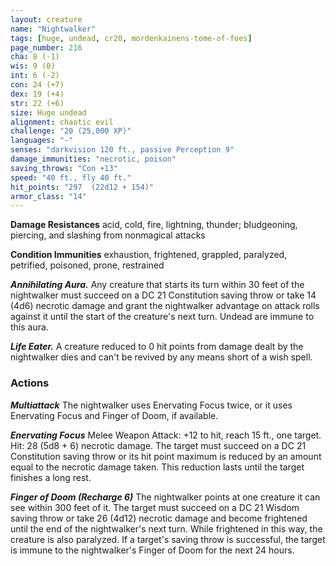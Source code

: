 ```yaml
---
layout: creature
name: "Nightwalker"
tags: [huge, undead, cr20, mordenkainens-tome-of-foes]
page_number: 216
cha: 8 (-1)
wis: 9 (0)
int: 6 (-2)
con: 24 (+7)
dex: 19 (+4)
str: 22 (+6)
size: Huge undead
alignment: chaotic evil
challenge: "20 (25,000 XP)"
languages: "-"
senses: "darkvision 120 ft., passive Perception 9"
damage_immunities: "necrotic, poison"
saving_throws: "Con +13"
speed: "40 ft., fly 40 ft."
hit_points: "297  (22d12 + 154)"
armor_class: "14"
---
```


**Damage Resistances** acid, cold, fire, lightning, thunder; bludgeoning, piercing, and slashing from nonmagical attacks

**Condition Immunities** exhaustion, frightened, grappled, paralyzed, petrified, poisoned, prone, restrained

***Annihilating Aura.*** Any creature that starts its turn within 30 feet of the nightwalker must succeed on a DC 21 Constitution saving throw or take 14 (4d6) necrotic damage and grant the nightwalker advantage on attack rolls against it until the start of the creature's next turn. Undead are immune to this aura.

***Life Eater.*** A creature reduced to 0 hit points from damage dealt by the nightwalker dies and can't be revived by any means short of a wish spell.

### Actions

***Multiattack*** The nightwalker uses Enervating Focus twice, or it uses Enervating Focus and Finger of Doom, if available.

***Enervating Focus*** Melee Weapon Attack: +12 to hit, reach 15 ft., one target. Hit: 28 (5d8 + 6) necrotic damage. The target must succeed on a DC 21 Constitution saving throw or its hit point maximum is reduced by an amount equal to the necrotic damage taken. This reduction lasts until the target finishes a long rest.

***Finger of Doom (Recharge 6)*** The nightwalker points at one creature it can see within 300 feet of it. The target must succeed on a DC 21 Wisdom saving throw or take 26 (4d12) necrotic damage and become frightened until the end of the nightwalker's next turn. While frightened in this way, the creature is also paralyzed. If a target's saving throw is successful, the target is immune to the nightwalker's Finger of Doom for the next 24 hours.